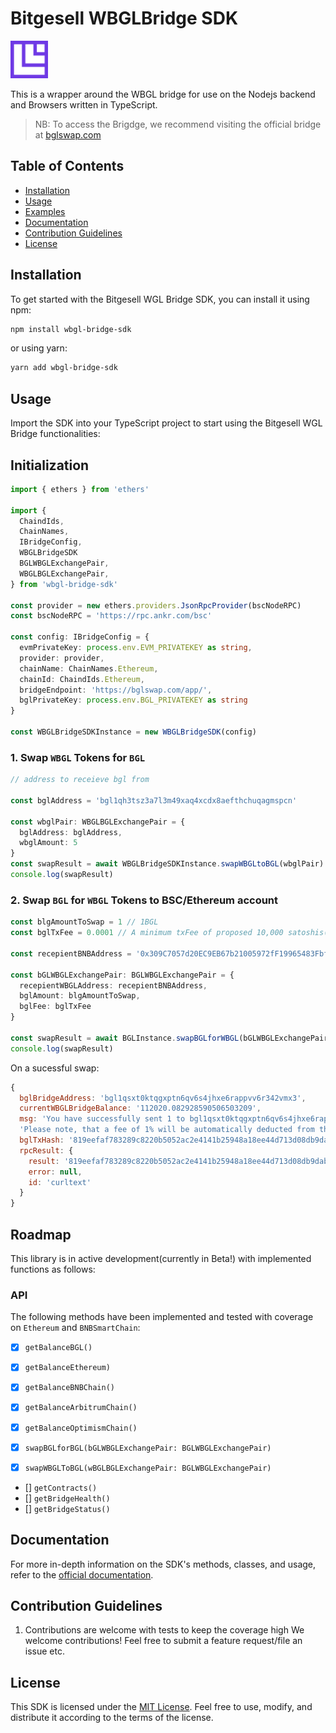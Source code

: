 # Bitgesell WBGLBridge SDK
<img src="Icon.png" style="height: 60px;"/>

This is a wrapper around the WBGL bridge for use on the Nodejs backend and Browsers written in TypeScript.

> NB: To access the Brigdge, we recommend visiting the official bridge at [bglswap.com](https://bglswap.com/)


## Table of Contents

- [Installation](#installation)
- [Usage](#usage)
- [Examples](#examples)
- [Documentation](#documentation)
- [Contribution Guidelines](#contribution-guidelines)
- [License](#license)

## Installation

To get started with the Bitgesell WGL Bridge SDK, you can install it using npm:

```bash
npm install wbgl-bridge-sdk
```

or using yarn:

```bash
yarn add wbgl-bridge-sdk
```

## Usage

Import the SDK into your TypeScript project to start using the Bitgesell WGL Bridge functionalities:

## Initialization

```typescript
import { ethers } from 'ethers'

import {
  ChaindIds,
  ChainNames,
  IBridgeConfig,
  WBGLBridgeSDK
  BGLWBGLExchangePair,
  WBGLBGLExchangePair,
} from 'wbgl-bridge-sdk'

const provider = new ethers.providers.JsonRpcProvider(bscNodeRPC)
const bscNodeRPC = 'https://rpc.ankr.com/bsc'

const config: IBridgeConfig = {
  evmPrivateKey: process.env.EVM_PRIVATEKEY as string,
  provider: provider,
  chainName: ChainNames.Ethereum,
  chainId: ChaindIds.Ethereum,
  bridgeEndpoint: 'https://bglswap.com/app/',
  bglPrivateKey: process.env.BGL_PRIVATEKEY as string
}

const WBGLBridgeSDKInstance = new WBGLBridgeSDK(config)

```

### 1.  Swap `WBGL` Tokens for `BGL`
```typescript
// address to receieve bgl from

const bglAddress = 'bgl1qh3tsz3a7l3m49xaq4xcdx8aefthchuqagmspcn' 

const wbglPair: WBGLBGLExchangePair = {
  bglAddress: bglAddress,
  wbglAmount: 5
}
const swapResult = await WBGLBridgeSDKInstance.swapWBGLtoBGL(wbglPair)
console.log(swapResult)
```

### 2. Swap `BGL` for `WBGL` Tokens to BSC/Ethereum account

```typescript
const blgAmountToSwap = 1 // 1BGL
const bglTxFee = 0.0001 // A minimum txFee of proposed 10,000 satoshis(0.0001BGL)

const recepientBNBAddress = '0x309C7057d20EC9EB67b21005972fF19965483Fbf'

const bGLWBGLExchangePair: BGLWBGLExchangePair = {
  recepientWBGLAddress: recepientBNBAddress,
  bglAmount: blgAmountToSwap,
  bglFee: bglTxFee
}

const swapResult = await BGLInstance.swapBGLforWBGL(bGLWBGLExchangePair)
console.log(swapResult)
```
On a sucessful swap:

```javascript
{
  bglBridgeAddress: 'bgl1qsxt0ktqgxptn6qv6s4jhxe6rappvv6r342vmx3',
  currentWBGLBridgeBalance: '112020.082928590506503209',
  msg: 'You have successfully sent 1 to bgl1qsxt0ktqgxptn6qv6s4jhxe6rappvv6r342vmx3 to receive WBGL,  1 fee is charged. The currently available WBGL balance is 112020.082928590506503209. If you send more BGL than is available to complete the exchange, your BGL will be returned to your address.\n' +
  'Please note, that a fee of 1% will be automatically deducted from the transfer amount. This exchange pair is active for 7 days.',
  bglTxHash: '819eefaf783289c8220b5052ac2e4141b25948a18ee44d713d08db9dab634e0f',
  rpcResult: {
    result: '819eefaf783289c8220b5052ac2e4141b25948a18ee44d713d08db9dab634e0f',
    error: null,
    id: 'curltext'
  }
}
```

## Roadmap

This library is in active development(currently in Beta!) with implemented functions as follows:

### API

The following methods have been implemented and tested with coverage on `Ethereum` and `BNBSmartChain`:

- [x] `getBalanceBGL()`
- [x] `getBalanceEthereum)`
- [x] `getBalanceBNBChain()`
- [x] `getBalanceArbitrumChain()`
- [x] `getBalanceOptimismChain()`

- [x] `swapBGLforBGL(bGLWBGLExchangePair: BGLWBGLExchangePair)`
- [x] `swapWBGLToBGL(wBGLBGLExchangePair: BGLWBGLExchangePair)`
- [] `getContracts()`
- [] `getBridgeHealth()`
- [] `getBridgeStatus()`

## Documentation

For more in-depth information on the SDK's methods, classes, and usage, refer to the [official documentation](https://naftalimurgor.github.io/wbgl-brigde-sdk/).

## Contribution Guidelines

1. Contributions are welcome with tests to keep the coverage high
We welcome contributions! Feel free to submit a feature request/file an issue etc.

## License

This SDK is licensed under the [MIT License](LICENSE). Feel free to use, modify, and distribute it according to the terms of the license.

